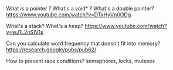 What is a pointer ? What's a void* ? What's a double pointer?
https://www.youtube.com/watch?v=DTxHyVn0ODg

What's a stack? What's a heap?
https://www.youtube.com/watch?v=wJ1L2nSIV1s

Can you calculate word frequency that doesn't fit into memory?
https://research.google/pubs/pub62/

How to prevent race conditions? semaphores, locks, mutexes
